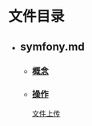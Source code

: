 # 文件目录
 - ## symfony.md
    - ### [概念](symfony.md#概念)
    - ### [操作](symfony.md#操作)
        
        [文件上传](symfony.md#文件上传)